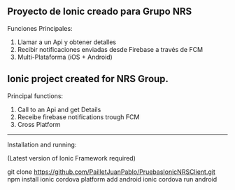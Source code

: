 ## Proyecto de Ionic creado para Grupo NRS

Funciones Principales:
1) Llamar a un Api y obtener detalles
2) Recibir notificaciones enviadas desde Firebase a través de FCM
3) Multi-Plataforma (iOS + Android)

## Ionic project created for NRS Group.

Principal functions: 
1) Call to an Api and get Details
2) Receibe firebase notifications trough FCM
3) Cross Platform 


---


Installation and running: 

(Latest version of Ionic Framework required)

git clone https://github.com/PailletJuanPablo/PruebasIonicNRSClient.git
npm install
ionic cordova platform add android
ionic cordova run android 